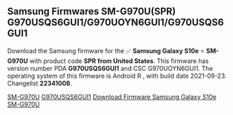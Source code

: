 <h2>Samsung Firmwares SM-G970U(SPR) G970USQS6GUI1/G970UOYN6GUI1/G970USQS6GUI1</h2>
Download the Samsung firmware for the ✅ <strong>Samsung Galaxy S10e </strong> ⭐ <strong>SM-G970U</strong> with product code <strong>SPR</strong> <strong> from United States</strong>. This firmware has version number PDA <strong>G970USQS6GUI1</strong> and CSC G970UOYN6GUI1. The operating system of this firmware is Android R , with build date 2021-09-23. Changelist <strong>22341008</strong>.


[SM-G970U](https://samfirm.shop/samsung/model/SM-G970U)
[G970USQS6GUI1](https://samfirm.shop/samsung/pda/G970USQS6GUI1)
[Download Firmware Samsung Galaxy S10e SM-G970U](https://samfirm.shop/samsung/firmware/459451)
